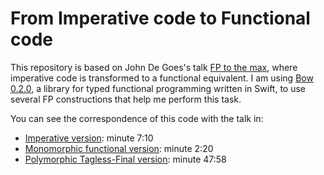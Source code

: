 # From Imperative code to Functional code

This repository is based on John De Goes's talk [FP to the max](https://www.youtube.com/watch?v=sxudIMiOo68), where imperative code is transformed to a functional equivalent. I am using [Bow 0.2.0](https://github.com/arrow-kt/bow), a library for typed functional programming written in Swift, to use several FP constructions that help me perform this task.

You can see the correspondence of this code with the talk in:

- [Imperative version](https://github.com/truizlop/ImperativeToFunctional/blob/master/ImperativeToFunctional/Imperative/ImperativeMain.swift): minute 7:10
- [Monomorphic functional version](https://github.com/truizlop/ImperativeToFunctional/blob/master/ImperativeToFunctional/Monomorphic/MonomorphicMain.swift): minute 2:20
- [Polymorphic Tagless-Final version](https://github.com/truizlop/ImperativeToFunctional/blob/master/ImperativeToFunctional/TaglessFinal/TaglessFinalMain.swift): minute 47:58

